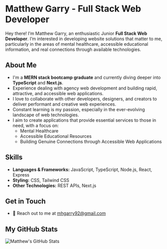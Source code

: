 # Matthew Garry - Full Stack Web Developer

Hey there! I’m Matthew Garry, an enthusiastic Junior **Full Stack Web Developer**. I’m interested in developing website solutions that matter to me, particularly in the areas of mental healthcare, accessible educational information, and real connections through available technologies.
## About Me

- I'm a **MERN stack bootcamp graduate** and currently diving deeper into **TypeScript** and **Next.js**.
- Experience dealing with agency web development and building rapid, attractive, and accessible web applications.
- I love to collaborate with other developers, designers, and creators to deliver performant and creative web experiences.
- Constant learning is my passion, especially in the ever-evolving landscape of web technologies.
- I aim to create applications that provide essential services to those in need, with a focus on:
  - Mental Healthcare
  - Accessible Educational Resources
  - Building Genuine Connections through Accessible Web Applications

## Skills

- **Languages & Frameworks:** JavaScript, TypeScript, Node.js, React, Express
- **Styling:** CSS, Tailwind CSS
- **Other Technologies:** REST APIs, Next.js

## Get in Touch

- 📧 Reach out to me at [mhgarry92@gmail.com](mailto:mhgarry92@gmail.com)

## My GitHub Stats

![Matthew's GitHub Stats](https://github-readme-stats.vercel.app/api?username=mhgarry&show_icons=true&theme=synthwave)
